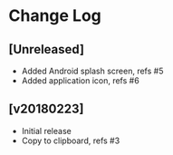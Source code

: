 # Change Log

## [Unreleased]

  - Added Android splash screen, refs #5
  - Added application icon, refs #6

## [v20180223]

  - Initial release
  - Copy to clipboard, refs #3
